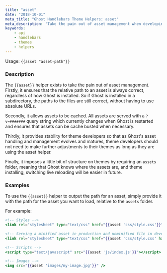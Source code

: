```yaml
---
title: "asset"
date: "2018-10-01"
meta_title: "Ghost Handlebars Theme Helpers: asset"
meta_description: "Take the pain out of asset management when developing a Ghost theme and managing your publication. Read more about asset management with Ghost themes! 👻"
keywords:
    - api
    - handlebars
    - themes
    - helpers
---
```


Usage: `{{asset "asset-path"}}`

### Description

The `{{asset}}` helper exists to take the pain out of asset management. Firstly, it ensures that the relative path to an asset is always correct, regardless of how Ghost is installed. So if Ghost is installed in a subdirectory, the paths to the files are still correct, without having to use absolute URLs.

Secondly, it allows assets to be cached. All assets are served with a `?v=#######` query string which currently changes when Ghost is restarted and ensures that assets can be cache busted when necessary.

Thirdly, it provides stability for theme developers so that as Ghost's asset handling and management evolves and matures, theme developers should not need to make further adjustments to their themes as long as they are using the asset helper.

Finally, it imposes a little bit of structure on themes by requiring an `assets` folder, meaning that Ghost knows where the assets are, and theme installing, switching live reloading will be easier in future.

### Examples

To use the `{{asset}}` helper to output the path for an asset, simply provide it with the path for the asset you want to load, relative to the `assets` folder.

For example:

```handlebars
<!-- Styles -->
<link rel="stylesheet" type="text/css" href="{{asset 'css/style.css'}}" />

<!-- Serving a minified asset in production and unminified file in development using hasMinFile -->
<link rel="stylesheet" type="text/css" href="{{asset 'css/style.css' hasMinFile='true'}}" />

<!-- Scripts -->
<script type="text/javascript" src="{{asset 'js/index.js'}}"></script>

<!-- Images -->
<img src="{{asset 'images/my-image.jpg'}}" />
```
